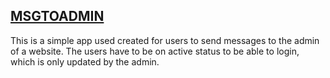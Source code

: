 ## [MSGTOADMIN](http://msgtoadmin.teqbylyte.com)

This is a simple app used created for users to send messages to the admin of a website.
The users have to be on active status to be able to login, which is only updated by the admin.
